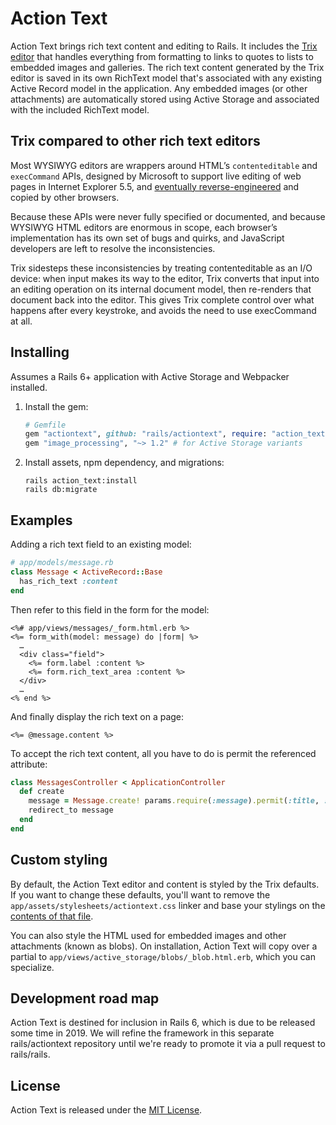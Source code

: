 # Action Text

Action Text brings rich text content and editing to Rails. It includes the [Trix editor](https://trix-editor.org/) that handles everything from formatting to links to quotes to lists to embedded images and galleries. The rich text content generated by the Trix editor is saved in its own RichText model that's associated with any existing Active Record model in the application. Any embedded images (or other attachments) are automatically stored using Active Storage and associated with the included RichText model.


## Trix compared to other rich text editors

Most WYSIWYG editors are wrappers around HTML’s `contenteditable` and `execCommand` APIs, designed by Microsoft to support live editing of web pages in Internet Explorer 5.5, and [eventually reverse-engineered](https://blog.whatwg.org/the-road-to-html-5-contenteditable#history) and copied by other browsers.

Because these APIs were never fully specified or documented, and because WYSIWYG HTML editors are enormous in scope, each browser’s implementation has its own set of bugs and quirks, and JavaScript developers are left to resolve the inconsistencies.

Trix sidesteps these inconsistencies by treating contenteditable as an I/O device: when input makes its way to the editor, Trix converts that input into an editing operation on its internal document model, then re-renders that document back into the editor. This gives Trix complete control over what happens after every keystroke, and avoids the need to use execCommand at all.

## Installing

Assumes a Rails 6+ application with Active Storage and Webpacker installed.

1. Install the gem:

    ```ruby
    # Gemfile
    gem "actiontext", github: "rails/actiontext", require: "action_text"
    gem "image_processing", "~> 1.2" # for Active Storage variants
    ```

1. Install assets, npm dependency, and migrations:

   ```
   rails action_text:install
   rails db:migrate
   ```

## Examples

Adding a rich text field to an existing model:

```ruby
# app/models/message.rb
class Message < ActiveRecord::Base
  has_rich_text :content
end
```

Then refer to this field in the form for the model:

```erb
<%# app/views/messages/_form.html.erb %>
<%= form_with(model: message) do |form| %>
  …
  <div class="field">
    <%= form.label :content %>
    <%= form.rich_text_area :content %>
  </div>
  …
<% end %>
```

And finally display the rich text on a page:

```erb
<%= @message.content %>
```

To accept the rich text content, all you have to do is permit the referenced attribute:

```ruby
class MessagesController < ApplicationController
  def create
    message = Message.create! params.require(:message).permit(:title, :content)
    redirect_to message
  end
end
```

## Custom styling

By default, the Action Text editor and content is styled by the Trix defaults. If you want to change these defaults, you'll want to remove the `app/assets/stylesheets/actiontext.css` linker and base your stylings on the [contents of that file](https://raw.githubusercontent.com/basecamp/trix/master/dist/trix.css).

You can also style the HTML used for embedded images and other attachments (known as blobs). On installation, Action Text will copy over a partial to `app/views/active_storage/blobs/_blob.html.erb`, which you can specialize.

## Development road map

Action Text is destined for inclusion in Rails 6, which is due to be released some time in 2019. We will refine the framework in this separate rails/actiontext repository until we're ready to promote it via a pull request to rails/rails.

## License

Action Text is released under the [MIT License](https://opensource.org/licenses/MIT).